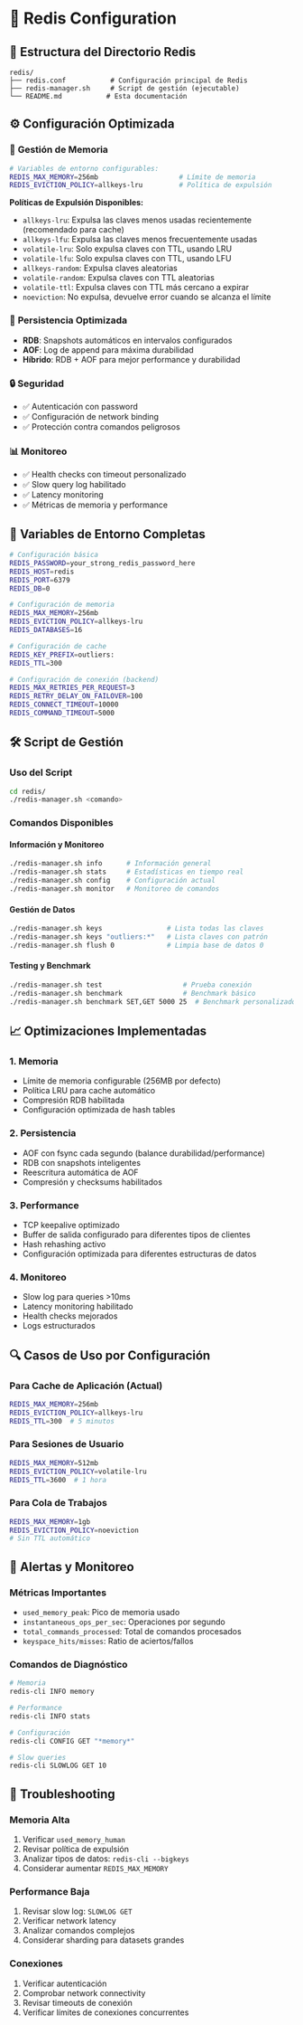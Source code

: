 # 🔴 Redis Configuration

## 📁 Estructura del Directorio Redis

```
redis/
├── redis.conf           # Configuración principal de Redis
├── redis-manager.sh     # Script de gestión (ejecutable)
└── README.md           # Esta documentación
```

## ⚙️ Configuración Optimizada

### 🧠 **Gestión de Memoria**
```bash
# Variables de entorno configurables:
REDIS_MAX_MEMORY=256mb                    # Límite de memoria
REDIS_EVICTION_POLICY=allkeys-lru         # Política de expulsión
```

**Políticas de Expulsión Disponibles:**
- `allkeys-lru`: Expulsa las claves menos usadas recientemente (recomendado para cache)
- `allkeys-lfu`: Expulsa las claves menos frecuentemente usadas
- `volatile-lru`: Solo expulsa claves con TTL, usando LRU
- `volatile-lfu`: Solo expulsa claves con TTL, usando LFU
- `allkeys-random`: Expulsa claves aleatorias
- `volatile-random`: Expulsa claves con TTL aleatorias
- `volatile-ttl`: Expulsa claves con TTL más cercano a expirar
- `noeviction`: No expulsa, devuelve error cuando se alcanza el límite

### 💾 **Persistencia Optimizada**
- **RDB**: Snapshots automáticos en intervalos configurados
- **AOF**: Log de append para máxima durabilidad
- **Híbrido**: RDB + AOF para mejor performance y durabilidad

### 🔒 **Seguridad**
- ✅ Autenticación con password
- ✅ Configuración de network binding
- ✅ Protección contra comandos peligrosos

### 📊 **Monitoreo**
- ✅ Health checks con timeout personalizado
- ✅ Slow query log habilitado
- ✅ Latency monitoring
- ✅ Métricas de memoria y performance

## 🚀 **Variables de Entorno Completas**

```bash
# Configuración básica
REDIS_PASSWORD=your_strong_redis_password_here
REDIS_HOST=redis
REDIS_PORT=6379
REDIS_DB=0

# Configuración de memoria
REDIS_MAX_MEMORY=256mb
REDIS_EVICTION_POLICY=allkeys-lru
REDIS_DATABASES=16

# Configuración de cache
REDIS_KEY_PREFIX=outliers:
REDIS_TTL=300

# Configuración de conexión (backend)
REDIS_MAX_RETRIES_PER_REQUEST=3
REDIS_RETRY_DELAY_ON_FAILOVER=100
REDIS_CONNECT_TIMEOUT=10000
REDIS_COMMAND_TIMEOUT=5000
```

## 🛠️ **Script de Gestión**

### **Uso del Script**
```bash
cd redis/
./redis-manager.sh <comando>
```

### **Comandos Disponibles**

#### **Información y Monitoreo**
```bash
./redis-manager.sh info      # Información general
./redis-manager.sh stats     # Estadísticas en tiempo real
./redis-manager.sh config    # Configuración actual
./redis-manager.sh monitor   # Monitoreo de comandos
```

#### **Gestión de Datos**
```bash
./redis-manager.sh keys                # Lista todas las claves
./redis-manager.sh keys "outliers:*"   # Lista claves con patrón
./redis-manager.sh flush 0             # Limpia base de datos 0
```

#### **Testing y Benchmark**
```bash
./redis-manager.sh test                    # Prueba conexión
./redis-manager.sh benchmark               # Benchmark básico
./redis-manager.sh benchmark SET,GET 5000 25  # Benchmark personalizado
```

## 📈 **Optimizaciones Implementadas**

### **1. Memoria**
- Límite de memoria configurable (256MB por defecto)
- Política LRU para cache automático
- Compresión RDB habilitada
- Configuración optimizada de hash tables

### **2. Persistencia**
- AOF con fsync cada segundo (balance durabilidad/performance)
- RDB con snapshots inteligentes
- Reescritura automática de AOF
- Compresión y checksums habilitados

### **3. Performance**
- TCP keepalive optimizado
- Buffer de salida configurado para diferentes tipos de clientes
- Hash rehashing activo
- Configuración optimizada para diferentes estructuras de datos

### **4. Monitoreo**
- Slow log para queries >10ms
- Latency monitoring habilitado
- Health checks mejorados
- Logs estructurados

## 🔍 **Casos de Uso por Configuración**

### **Para Cache de Aplicación (Actual)**
```bash
REDIS_MAX_MEMORY=256mb
REDIS_EVICTION_POLICY=allkeys-lru
REDIS_TTL=300  # 5 minutos
```

### **Para Sesiones de Usuario**
```bash
REDIS_MAX_MEMORY=512mb
REDIS_EVICTION_POLICY=volatile-lru
REDIS_TTL=3600  # 1 hora
```

### **Para Cola de Trabajos**
```bash
REDIS_MAX_MEMORY=1gb
REDIS_EVICTION_POLICY=noeviction
# Sin TTL automático
```

## 🚨 **Alertas y Monitoreo**

### **Métricas Importantes**
- `used_memory_peak`: Pico de memoria usado
- `instantaneous_ops_per_sec`: Operaciones por segundo
- `total_commands_processed`: Total de comandos procesados
- `keyspace_hits/misses`: Ratio de aciertos/fallos

### **Comandos de Diagnóstico**
```bash
# Memoria
redis-cli INFO memory

# Performance
redis-cli INFO stats

# Configuración
redis-cli CONFIG GET "*memory*"

# Slow queries
redis-cli SLOWLOG GET 10
```

## 🔧 **Troubleshooting**

### **Memoria Alta**
1. Verificar `used_memory_human`
2. Revisar política de expulsión
3. Analizar tipos de datos: `redis-cli --bigkeys`
4. Considerar aumentar `REDIS_MAX_MEMORY`

### **Performance Baja**
1. Revisar slow log: `SLOWLOG GET`
2. Verificar network latency
3. Analizar comandos complejos
4. Considerar sharding para datasets grandes

### **Conexiones**
1. Verificar autenticación
2. Comprobar network connectivity
3. Revisar timeouts de conexión
4. Verificar límites de conexiones concurrentes
